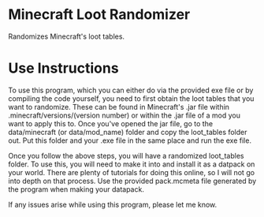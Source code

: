 # Minecraft Loot Randomizer
 Randomizes Minecraft's loot tables.


# Use Instructions
 To use this program, which you can either do via the provided exe file or by compiling the code yourself, you need to first obtain the loot tables that you want to randomize. These can be found in Minecraft's .jar file within .minecraft/versions/(version number) or within the .jar file of a mod you want to apply this to. Once you've opened the jar file, go to the data/minecraft (or data/mod_name) folder and copy the loot_tables folder out. Put this folder and your .exe file in the same place and run the exe file.
 
 Once you follow the above steps, you will have a randomized loot_tables folder. To use this, you will need to make it into and install it as a datpack on your world. There are plenty of tutorials for doing this online, so I will not go into depth on that process. Use the provided pack.mcmeta file generated by the program when making your datapack.
 
 If any issues arise while using this program, please let me know.
